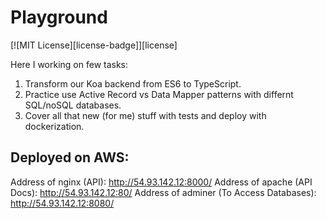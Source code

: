# Playground

[![MIT License][license-badge]][license]

Here I working on few tasks:
1. Transform our Koa backend from ES6 to TypeScript.
2. Practice use Active Record vs Data Mapper patterns with differnt SQL/noSQL databases.
3. Cover all that new (for me) stuff with tests and deploy with dockerization.

## Deployed on AWS:

Address of nginx (API): http://54.93.142.12:8000/ 
Address of apache (API Docs): http://54.93.142.12:80/ 
Address of adminer (To Access Databases): http://54.93.142.12:8080/ 





